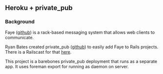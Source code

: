 ## Heroku + private_pub ##

### Background ###

Faye ([github](http://github.com/faye/faye)) is a rack-based messaging system that allows web clients to communicate. 

Ryan Bates created private_pub ([github](http://github.com/ryanb/private_pub)) to easily add Faye to Rails projects. There is a Railscast for that [here](http://railscasts.com/episodes/316-private-pub).

This project is a barebones private_pub deployment that runs as a separate app. It uses foreman export for running as daemon on server.
